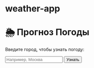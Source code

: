 # weather-app
<!DOCTYPE html>
<html lang="ru">
<head>
  <meta charset="UTF-8">
  <title>Прогноз Погоды</title>
  <link href="https://fonts.googleapis.com/css2?family=Inter:wght@400;600&display=swap" rel="stylesheet">
  <link rel="stylesheet" href="style.css">
</head>
<body>
  <div class="container">
    <h1>🌦 Прогноз Погоды</h1>
    <p>Введите город, чтобы узнать погоду:</p>
    <input type="text" id="cityInput" placeholder="Например, Москва">
    <button onclick="getWeather()">Узнать</button>
    <div id="weatherResult"></div>
  </div>

  <script>
    async function getWeather() {
      const city = document.getElementById('cityInput').value;
      const apiKey = 'cba63f8d0ff115ebdc82229113a4035d'; // Вставь свой ключ от OpenWeatherMap
      const url = `https://api.openweathermap.org/data/2.5/weather?q=${city}&units=metric&lang=ru&appid=${apiKey}`;

      const response = await fetch(url);
      const data = await response.json();

      if (data.cod === 200) {
        document.getElementById('weatherResult').innerHTML = `
          <h2>${data.name}</h2>
          <p>🌡 Температура: ${data.main.temp}°C</p>
          <p>💨 Ветер: ${data.wind.speed} м/с</p>
          <p>🌫 Описание: ${data.weather[0].description}</p>
        `;
      } else {
        document.getElementById('weatherResult').innerHTML = `<p>Город не найден.</p>`;
      }
    }
  </script>
</body>
</html>
